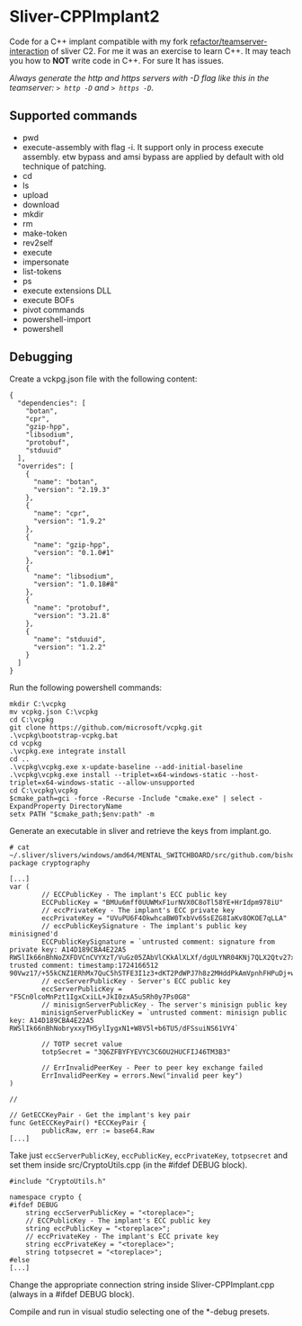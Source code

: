 # Sliver-CPPImplant2

Code for a C++ implant compatible with my fork [refactor/teamserver-interaction](https://github.com/MrAle98/sliver/tree/refactor/teamserver-interaction) of sliver C2. For me it was an exercise to learn C++.
It may teach you how to **NOT** write code in C++. For sure It has issues.

*Always generate the http and https servers with -D flag like this in the teamserver: `> http -D` and `> https -D`*.

## Supported commands

* pwd
* execute-assembly with flag -i. It support only in process execute assembly. etw bypass and amsi bypass are applied by default with old technique of patching. 
* cd
* ls
* upload
* download
* mkdir
* rm
* make-token
* rev2self
* execute
* impersonate
* list-tokens
* ps
* execute extensions DLL
* execute BOFs
* pivot commands
* powershell-import
* powershell

## Debugging

Create a vckpg.json file with the following content:

```
{
  "dependencies": [
    "botan",
    "cpr",
    "gzip-hpp",
    "libsodium",
    "protobuf",
    "stduuid"
  ],
  "overrides": [
    {
      "name": "botan",
      "version": "2.19.3"
    },
    {
      "name": "cpr",
      "version": "1.9.2"
    },
    {
      "name": "gzip-hpp",
      "version": "0.1.0#1"
    },
    {
      "name": "libsodium",
      "version": "1.0.18#8"
    },
    {
      "name": "protobuf",
      "version": "3.21.8"
    },
    {
      "name": "stduuid",
      "version": "1.2.2"
    }
  ]
}
```

Run the following powershell commands:
```
mkdir C:\vcpkg
mv vcpkg.json C:\vcpkg
cd C:\vcpkg
git clone https://github.com/microsoft/vcpkg.git
.\vcpkg\bootstrap-vcpkg.bat
cd vcpkg
.\vcpkg.exe integrate install
cd ..
.\vcpkg\vcpkg.exe x-update-baseline --add-initial-baseline
.\vcpkg\vcpkg.exe install --triplet=x64-windows-static --host-triplet=x64-windows-static --allow-unsupported
cd C:\vcpkg\vcpkg
$cmake_path=gci -force -Recurse -Include "cmake.exe" | select -ExpandProperty DirectoryName
setx PATH "$cmake_path;$env:path" -m
```

Generate an executable in sliver and retrieve the keys from implant.go.
```
# cat ~/.sliver/slivers/windows/amd64/MENTAL_SWITCHBOARD/src/github.com/bishopfox/sliver/implant/sliver/cryptography/implant.go 
package cryptography

[...]
var (
        // ECCPublicKey - The implant's ECC public key
        ECCPublicKey = "BMUu6mff0UUWMxF1urNVX0C8oTl58YE+HrIdpm978iU"
        // eccPrivateKey - The implant's ECC private key
        eccPrivateKey = "UVuPU6F4OkwhcaBW0TxbVv6SsEZG8IaKv8OKOE7qLLA"
        // eccPublicKeySignature - The implant's public key minisigned'd
        ECCPublicKeySignature = `untrusted comment: signature from private key: A14D189CBA4E22A5
RWSlIk66nBhNoZXFDVCnCVYXzT/VuGz05ZAbVlCKkAlXLXf/dgULYNR04KNj7QLX2Qtv27xQZtw+cW1jo2ujYSw+kUkezsKTQwk=
trusted comment: timestamp:1724166512
90Vwz17/+55kCNZ1ERhMx7QuC5hSTFE3I1z3+dKT2PdWPJ7h8z2MHddPkAmVpnhFHPuDj+wb1wgjkValnu7RAw==`
        // eccServerPublicKey - Server's ECC public key
        eccServerPublicKey = "F5Cn0lcoMnPzt1IgxCxiLL+JkI0zxA5u5Rh0y7Ps0G8"
        // minisignServerPublicKey - The server's minisign public key
        minisignServerPublicKey = `untrusted comment: minisign public key: A14D189CBA4E22A5
RWSlIk66nBhNobryxxyTH5ylIygxN1+W8V5l+b6TU5/dFSsuiNS61VY4`

        // TOTP secret value
        totpSecret = "3Q6ZFBYFYEVYC3C6OU2HUCFIJ46TM3B3"

        // ErrInvalidPeerKey - Peer to peer key exchange failed
        ErrInvalidPeerKey = errors.New("invalid peer key")
)

// 

// GetECCKeyPair - Get the implant's key pair
func GetECCKeyPair() *ECCKeyPair {
        publicRaw, err := base64.Raw
[...]
```

Take just `eccServerPublicKey`, `eccPublicKey`, `eccPrivateKey`, `totpsecret` and set them inside src/CryptoUtils.cpp (in the #ifdef DEBUG block).
```
#include "CryptoUtils.h"

namespace crypto {
#ifdef DEBUG
    string eccServerPublicKey = "<toreplace>";
    // ECCPublicKey - The implant's ECC public key
    string eccPublicKey = "<toreplace>";
    // eccPrivateKey - The implant's ECC private key
    string eccPrivateKey = "<toreplace>";
    string totpsecret = "<toreplace>";
#else
[...]
```

Change the appropriate connection string inside Sliver-CPPImplant.cpp (always in a #ifdef DEBUG block).

Compile and run in visual studio selecting one of the *-debug presets.
